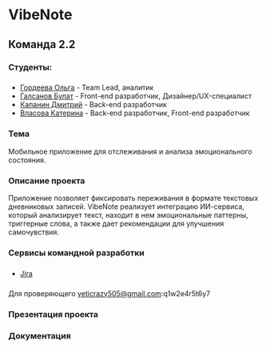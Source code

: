 # VibeNote
## Команда 2.2
### Студенты:
### 
* [Гордеева Ольга](https://github.com/duffiwer/) - Team Lead, аналитик
* [Галсанов Булат](https://github.com/Readiee/) - Front-end разработчик, Дизайнер/UX-специалист
* [Капанин Дмитрий](https://github.com/ClwnYeti/) - Back-end разработчик
* [Власова Катерина](https://github.com/kate1234567/) - Back-end разработчик, Front-end разработчик
### Тема
Мобильное приложение для отслеживания и анализа эмоционального состояния.
### Описание проекта
Приложение позволяет фиксировать переживания в формате текстовых дневниковых записей. 
VibeNote реализует интеграцию ИИ-сервиса, который анализирует текст, находит в нем эмоциональные паттерны, триггерные слова, а также дает рекомендации для улучшения самочувствия.
### Сервисы командной разработки
###
* [Jira](https://vibenote.atlassian.net/jira/software/projects/VD/boards/2)
###
  Для проверяющего yeticrazy505@gmail.com:q1w2e4r5t6y7
### Презентация проекта
### Документация

